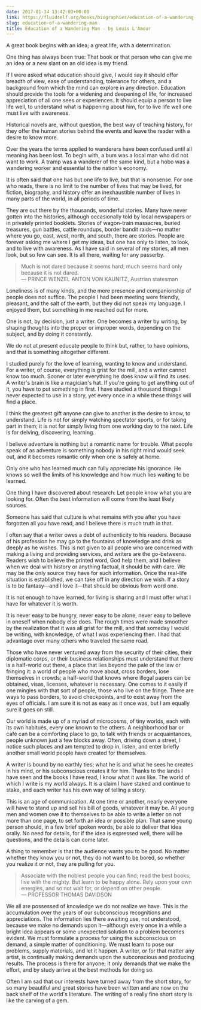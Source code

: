 ```yaml
---
date: 2017-01-14 13:42:03+00:00
link: https://fluidself.org/books/biographies/education-of-a-wandering-man
slug: education-of-a-wandering-man
title: Education of a Wandering Man - by Louis L'Amour
---
```


A great book begins with an idea; a great life, with a determination.

One thing has always been true: That book or that person who can give me an idea or a new slant on an old idea is my friend.

If I were asked what education should give, I would say it should offer breadth of view, ease of understanding, tolerance for others, and a background from which the mind can explore in any direction. Education should provide the tools for a widening and deepening of life, for increased appreciation of all one sees or experiences. It should equip a person to live life well, to understand what is happening about him, for to live life well one must live with awareness.

Historical novels are, without question, the best way of teaching history, for they offer the human stories behind the events and leave the reader with a desire to know more.

Over the years the terms applied to wanderers have been confused until all meaning has been lost. To begin with, a bum was a local man who did not want to work. A tramp was a wanderer of the same kind, but a hobo was a wandering worker and essential to the nation's economy.

It is often said that one has but one life to live, but that is nonsense. For one who reads, there is no limit to the number of lives that may be lived, for fiction, biography, and history offer an inexhaustible number of lives in many parts of the world, in all periods of time.

They are out there by the thousands, wonderful stories. Many have never gotten into the histories, although occasionally told by local newspapers or in privately printed booklets. Stories of wagon-train massacres, buried treasures, gun battles, cattle roundups, border bandit raids—no matter where you go, east, west, north, and south, there are stories. People are forever asking me where I get my ideas, but one has only to listen, to look, and to live with awareness. As I have said in several of my stories, all men look, but so few can see. It is all there, waiting for any passerby.

> Much is not dared because it seems hard; much seems hard only because it is not dared.  
> — PRINCE WENZEL ANTON VON KAUNITZ, Austrian statesman

Loneliness is of many kinds, and the mere presence and companionship of people does not suffice. The people I had been meeting were friendly, pleasant, and the salt of the earth, but they did not speak my language. I enjoyed them, but something in me reached out for more.

One is not, by decision, just a writer. One becomes a writer by writing, by shaping thoughts into the proper or improper words, depending on the subject, and by doing it constantly.

We do not at present educate people to think but, rather, to have opinions, and that is something altogether different.

I studied purely for the love of learning, wanting to know and understand. For a writer, of course, everything is grist for the mill, and a writer cannot know too much. Sooner or later everything he does know will find its uses. A writer's brain is like a magician's hat. If you're going to get anything out of it, you have to put something in first. I have studied a thousand things I never expected to use in a story, yet every once in a while these things will find a place.

I think the greatest gift anyone can give to another is the desire to know, to understand. Life is not for simply watching spectator sports, or for taking part in them; it is not for simply living from one working day to the next. Life is for delving, discovering, learning.

I believe adventure is nothing but a romantic name for trouble. What people speak of as adventure is something nobody in his right mind would seek out, and it becomes romantic only when one is safely at home.

Only one who has learned much can fully appreciate his ignorance. He knows so well the limits of his knowledge and how much lies waiting to be learned.

One thing I have discovered about research: Let people know what you are looking for. Often the best information will come from the least likely sources.

Someone has said that culture is what remains with you after you have forgotten all you have read, and I believe there is much truth in that.

I often say that a writer owes a debt of authenticity to his readers. Because of his profession he may go to the fountains of knowledge and drink as deeply as he wishes. This is not given to all people who are concerned with making a living and providing services, and writers are the go-betweens. Readers wish to believe the printed word, God help them, and I believe when we deal with history or anything factual, it should be with care. We may be the only source they have for such information. Once the real-life situation is established, we can take off in any direction we wish. If a story is to be fantasy—and I love it—that should be obvious from word one.

It is not enough to have learned, for living is sharing and I must offer what I have for whatever it is worth.

It is never easy to be hungry, never easy to be alone, never easy to believe in oneself when nobody else does. The rough times were made smoother by the realization that it was all grist for the mill, and that someday I would be writing, with knowledge, of what I was experiencing then. I had that advantage over many others who traveled the same road.

Those who have never ventured away from the security of their cities, their diplomatic corps, or their business relationships must understand that there is a half-world out there, a place that lies beyond the pale of the law or fringing it: a world of people who move about, cross borders, lose themselves in crowds; a half-world that knows where illegal papers can be obtained, visas, licenses, whatever is necessary. One comes to it easily if one mingles with that sort of people, those who live on the fringe. There are ways to pass borders, to avoid checkpoints, and to exist away from the eyes of officials. I am sure it is not as easy as it once was, but I am equally sure it goes on still.

Our world is made up of a myriad of microcosms, of tiny worlds, each with its own habitués, every one known to the others. A neighborhood bar or café can be a comforting place to go, to talk with friends or acquaintances, people unknown just a few blocks away. Often, driving down a street, I notice such places and am tempted to drop in, listen, and enter briefly another small world people have created for themselves.

A writer is bound by no earthly ties; what he is and what he sees he creates in his mind, or his subconscious creates it for him. Thanks to the lands I have seen and the books I have read, I know what it was like. The world of which I write is my world always. It is a claim I have staked and continue to stake, and each writer has his own way of telling a story.

This is an age of communication. At one time or another, nearly everyone will have to stand up and sell his bill of goods, whatever it may be. All young men and women owe it to themselves to be able to write a letter on not more than one page, to set forth an idea or possible plan. That same young person should, in a few brief spoken words, be able to deliver that idea orally. No need for details, for if the idea is expressed well, there will be questions, and the details can come later.

A thing to remember is that the audience wants you to be good. No matter whether they know you or not, they do not want to be bored, so whether you realize it or not, they are pulling for you.

> Associate with the noblest people you can find; read the best books; live with the mighty. But learn to be happy alone. Rely upon your own energies, and so not wait for, or depend on other people.  
> — PROFESSOR THOMAS DAVIDSON

We all are possessed of knowledge we do not realize we have. This is the accumulation over the years of our subconscious recognitions and appreciations. The information lies there awaiting use, not understood, because we make no demands upon it—although every once in a while a bright idea appears or some unexpected solution to a problem becomes evident. We must formulate a process for using the subconscious on demand, a simple matter of conditioning. We must learn to pose our problems, supply materials, and let it happen. A writer, or for that matter any artist, is continually making demands upon the subconscious and producing results. The process is there for anyone; it only demands that we make the effort, and by study arrive at the best methods for doing so.

Often I am sad that our interests have turned away from the short story, for so many beautiful and great stories have been written and are now on the back shelf of the world's literature. The writing of a really fine short story is like the carving of a gem.
